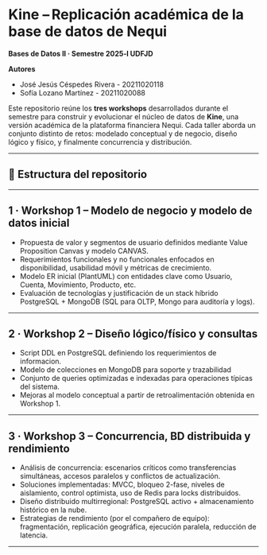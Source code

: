 # Kine – Replicación académica de la base de datos de Nequi  
**Bases de Datos II · Semestre 2025‑I UDFJD**

**Autores**
- José Jesús Céspedes Rivera - 20211020118  
- Sofía Lozano Martínez - 20211020088  

Este repositorio reúne los **tres workshops** desarrollados durante el semestre para construir y evolucionar el núcleo de datos de **Kine**, una versión académica de la plataforma financiera Nequi. Cada taller aborda un conjunto distinto de retos: modelado conceptual y de negocio, diseño lógico y físico, y finalmente concurrencia y distribución.

---

## 📁 Estructura del repositorio


---

## 1 · Workshop 1 – Modelo de negocio y modelo de datos inicial

- Propuesta de valor y segmentos de usuario definidos mediante Value Proposition Canvas y modelo CANVAS.
- Requerimientos funcionales y no funcionales enfocados en disponibilidad, usabilidad móvil y métricas de crecimiento.
- Modelo ER inicial (PlantUML) con entidades clave como Usuario, Cuenta, Movimiento, Producto, etc.
- Evaluación de tecnologías y justificación de un stack híbrido PostgreSQL + MongoDB (SQL para OLTP, Mongo para auditoría y logs).

---

## 2 · Workshop 2 – Diseño lógico/físico y consultas

- Script DDL en PostgreSQL definiendo los requerimientos de informacion.
- Modelo de colecciones en MongoDB para soporte y trazabilidad
- Conjunto de queries optimizadas e indexadas para operaciones típicas del sistema.
- Mejoras al modelo conceptual a partir de retroalimentación obtenida en Workshop 1.

---

## 3 · Workshop 3 – Concurrencia, BD distribuida y rendimiento

- Análisis de concurrencia: escenarios críticos como transferencias simultáneas, accesos paralelos y conflictos de actualización.
- Soluciones implementadas: MVCC, bloqueo 2-fase, niveles de aislamiento, control optimista, uso de Redis para locks distribuidos.
- Diseño distribuido multirregional: PostgreSQL activo + almacenamiento histórico en la nube.
- Estrategias de rendimiento (por el compañero de equipo): fragmentación, replicación geográfica, ejecución paralela, reducción de latencia.

---


